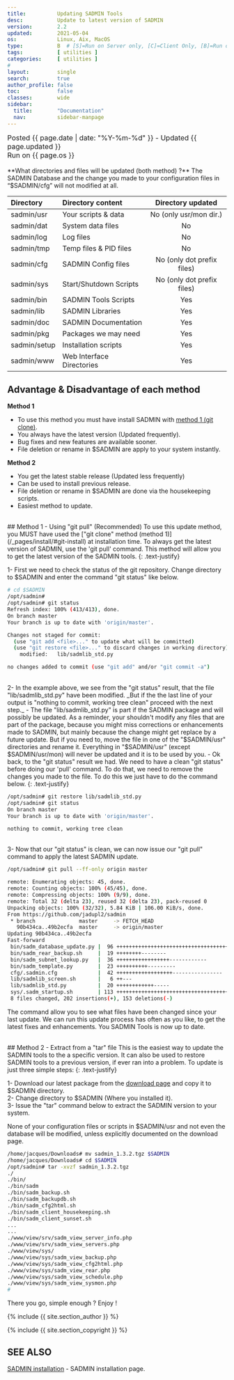 ```yaml
---
title:          Updating SADMIN Tools
desc:           Update to latest version of SADMIN
version:        2.2
updated:        2021-05-04
os:             Linux, Aix, MacOS
type:           B  # [S]=Run on Server only, [C]=Client Only, [B]=Run on Both
tags:           [ utilities ] 
categories:     [ utilities ] 
#
layout:         single
search:         true
author_profile: false
toc:            false
classes:        wide
sidebar:
  title:        "Documentation"
  nav:          sidebar-manpage
---
```


<font size="3">
<div>Posted {{ page.date | date: "%Y-%m-%d" }} - Updated {{ page.updated }}</div>
<div>Run on {{ page.os }}</div>
</font>


<br>
**What directories and files will be updated (both method) ?**  
The SADMIN Database and the change you made to your configuration files in “$SADMIN/cfg” will 
not modified at all.

| Directory             | Directory content     | Directory updated         |   
| :---                  | :---                  | :---:                     |   
| sadmin/usr            | Your scripts & data   | No (only usr/mon dir.)    | 
| sadmin/dat            | System data files     | No                        |
| sadmin/log            | Log files             | No                        | 
| sadmin/tmp            | Temp files & PID files| No                        |
| sadmin/cfg            | SADMIN Config files   | No (only dot prefix files)|  
| sadmin/sys            | Start/Shutdown Scripts| No (only dot prefix files)|   
| sadmin/bin            | SADMIN Tools Scripts  | Yes                       |   
| sadmin/lib            | SADMIN Libraries      | Yes                       |   
| sadmin/doc            | SADMIN Documentation  | Yes                       |  
| sadmin/pkg            | Packages we may need  | Yes                       |   
| sadmin/setup          | Installation scripts  | Yes                       |  
| sadmin/www            | Web Interface Directories    | Yes                       |   



## Advantage & Disadvantage of each method

**Method 1**
- To use this method you must have install SADMIN with [method 1 (git clone)](/_pages/install/#git-install).  
- You always have the latest version (Updated frequently).   
- Bug fixes and new features are available sooner.   
- File deletion or rename in $SADMIN are apply to your system instantly.   

**Method 2**   
- You get the latest stable release (Updated less frequently)  
- Can be used to install previous release.  
- File deletion or rename in $SADMIN are done via the housekeeping scripts.  
- Easiest method to update.  
  



<br>
## Method 1 - Using "git pull" (Recommended)
To use this update method, you MUST have used the ["git clone" method (method 1)](/_pages/install/#git-install) 
at installation time. To always get the latest version of SADMIN, use the 'git pull' command. This 
method will allow you to get the latest version of the SADMIN tools. 
{: .text-justify}

1- First we need to check the status of the git repository. Change directory to $SADMIN and enter the
command "git status" like below.

```bash
# cd $SADMIN
/opt/sadmin#
/opt/sadmin# git status
Refresh index: 100% (413/413), done.
On branch master
Your branch is up to date with 'origin/master'.

Changes not staged for commit:
  (use "git add <file>..." to update what will be committed)
  (use "git restore <file>..." to discard changes in working directory)
	modified:   lib/sadmlib_std.py

no changes added to commit (use "git add" and/or "git commit -a")
```

<br>
2- In the example above, we see from the "git status" result, that the file "lib/sadmlib_std.py" have 
been modified. _But if the the last line of your output is "nothing to commit, working tree clean" 
proceed with the next step._  
- The file "lib/sadmlib_std.py" is part if the SADMIN package and will possibly be updated. As a 
reminder, your shouldn't modify any files that are part of the package, because you 
might miss corrections or enhancements made to SADMIN, but mainly because the change might get 
replace by a future update. But if you need to, move the file in one 
of the "$SADMIN/usr" directories and rename it. Everything in "$SADMIN/usr" (except $SADMIN/usr/mon) 
will never be updated and it is to be used by you.  
- Ok back, to the "git status" result we had. We need to have a clean "git status" before doing our 
'pull' command. To do that, we need to remove the changes you made to the file. To do this we just 
have to do the command below.
{: .text-justify}

```bash
/opt/sadmin# git restore lib/sadmlib_std.py
/opt/sadmin# git status
On branch master
Your branch is up to date with 'origin/master'.

nothing to commit, working tree clean
```

<br>
3- Now that our "git status" is clean, we can now issue our "git pull" command to apply the latest 
SADMIN update.

```bash
/opt/sadmin# git pull --ff-only origin master

remote: Enumerating objects: 45, done.
remote: Counting objects: 100% (45/45), done.
remote: Compressing objects: 100% (9/9), done.
remote: Total 32 (delta 23), reused 32 (delta 23), pack-reused 0
Unpacking objects: 100% (32/32), 5.84 KiB | 106.00 KiB/s, done.
From https://github.com/jadupl2/sadmin
 * branch              master     -> FETCH_HEAD
   90b434ca..49b2ecfa  master     -> origin/master
Updating 90b434ca..49b2ecfa
Fast-forward
 bin/sadm_database_update.py |  96 +++++++++++++++++++++++++++++++++++++++++++++++----
 bin/sadm_rear_backup.sh     |  19 ++++++++--------
 bin/sadm_subnet_lookup.py   |  36 +++++++++++++++++------------
 bin/sadm_template.py        |  23 ++++++++++---------
 cfg/.sadmin.cfg             |  42 ++++++++++++++++++----------------
 lib/sadmlib_screen.sh       |   6 ++---
 lib/sadmlib_std.py          |  20 ++++++++++++-----
 sys/.sadm_startup.sh        | 113 +++++++++++++++++++++++++++++++++++++++++++++++++----
 8 files changed, 202 insertions(+), 153 deletions(-)
```
The command allow you to see what files have been changed since your last update. We can run this 
update process has often as you like, to get the latest fixes and enhancements. You SADMIN Tools is 
now up to date.






<br>
## Method 2 - Extract from a "tar" file 
This is the easiest way to update the SADMIN tools to the a specific version. It can also be used to
restore SADMIN tools to a previous version, if ever ran into a problem. To update is just three 
simple steps: 
{: .text-justify}

1- Download our latest package from the [download page](/_pages/download) and copy it to $SADMIN 
directory.  
2- Change directory to $SADMIN (Where you installed it).  
3- Issue the "tar" command below to extract the SADMIN version to your system.  

None of your configuration files or scripts in $SADMIN/usr and not even the database will be
modified, unless explicitly documented on the download page.  

```bash
/home/jacques/Downloads# mv sadmin_1.3.2.tgz $SADMIN
/home/jacques/Downloads# cd $SADMIN 
/opt/sadmin# tar -xvzf sadmin_1.3.2.tgz 
./
./bin/
./bin/sadm
./bin/sadm_backup.sh
./bin/sadm_backupdb.sh
./bin/sadm_cfg2html.sh
./bin/sadm_client_housekeeping.sh
./bin/sadm_client_sunset.sh
...
...
./www/view/srv/sadm_view_server_info.php
./www/view/srv/sadm_view_servers.php
./www/view/sys/
./www/view/sys/sadm_view_backup.php
./www/view/sys/sadm_view_cfg2html.php
./www/view/sys/sadm_view_rear.php
./www/view/sys/sadm_view_schedule.php
./www/view/sys/sadm_view_sysmon.php
# 
```

There you go, simple enough ? Enjoy ! 



{% include {{ site.section_author      }} %}

{% include {{ site.section_copyright   }} %}


<a id="seealso"></a>
## SEE ALSO

[SADMIN installation](/_pages/install.md) - SADMIN installation page.    
